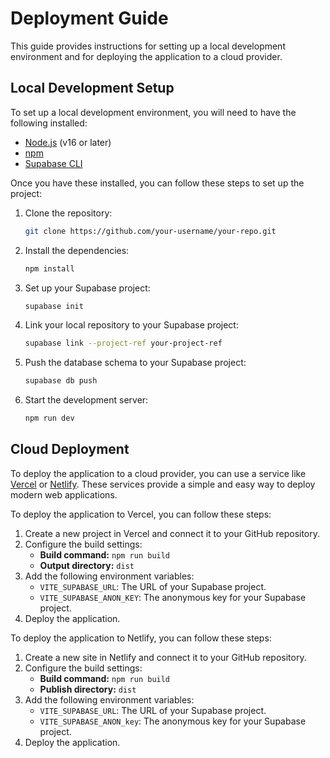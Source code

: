 # Deployment Guide

This guide provides instructions for setting up a local development environment and for deploying the application to a cloud provider.

## Local Development Setup

To set up a local development environment, you will need to have the following installed:

*   [Node.js](https://nodejs.org/) (v16 or later)
*   [npm](https://www.npmjs.com/)
*   [Supabase CLI](https://supabase.com/docs/guides/cli)

Once you have these installed, you can follow these steps to set up the project:

1.  Clone the repository:

    ```bash
    git clone https://github.com/your-username/your-repo.git
    ```

2.  Install the dependencies:

    ```bash
    npm install
    ```

3.  Set up your Supabase project:

    ```bash
    supabase init
    ```

4.  Link your local repository to your Supabase project:

    ```bash
    supabase link --project-ref your-project-ref
    ```

5.  Push the database schema to your Supabase project:

    ```bash
    supabase db push
    ```

6.  Start the development server:

    ```bash
    npm run dev
    ```

## Cloud Deployment

To deploy the application to a cloud provider, you can use a service like [Vercel](https://vercel.com/) or [Netlify](https://www.netlify.com/). These services provide a simple and easy way to deploy modern web applications.

To deploy the application to Vercel, you can follow these steps:

1.  Create a new project in Vercel and connect it to your GitHub repository.
2.  Configure the build settings:
    *   **Build command:** `npm run build`
    *   **Output directory:** `dist`
3.  Add the following environment variables:
    *   `VITE_SUPABASE_URL`: The URL of your Supabase project.
    *   `VITE_SUPABASE_ANON_KEY`: The anonymous key for your Supabase project.
4.  Deploy the application.

To deploy the application to Netlify, you can follow these steps:

1.  Create a new site in Netlify and connect it to your GitHub repository.
2.  Configure the build settings:
    *   **Build command:** `npm run build`
    *   **Publish directory:** `dist`
3.  Add the following environment variables:
    *   `VITE_SUPABASE_URL`: The URL of your Supabase project.
    *   `VITE_SUPABASE_ANON_key`: The anonymous key for your Supabase project.
4.  Deploy the application.
